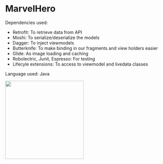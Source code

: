 # MarvelHero

Dependencies used:

- Retrofit: To retrieve data from API
- Moshi: To serialize/deserialize the models
- Dagger: To inject viewmodels
- Butterknife: To make binding in our fragments and view holders easier
- Glide: As image loading and caching
- Robolectric, Junit, Espresso: For testing
- Lifecyle extensions: To access to viewmodel and livedata classes

Language used: Java

<img src="https://github.com/casensio83/MarvelHero/blob/develop/app/src/main/res/drawable/marvel_hero_app.png" width="250px" style="max-width:100%;">
